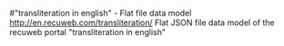 #"transliteration in english" - Flat file data model
http://en.recuweb.com/transliteration/
Flat JSON file data model of the recuweb portal "transliteration in english"
